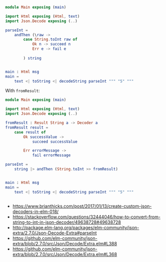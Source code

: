 ```elm
module Main exposing (main)

import Html exposing (Html, text)
import Json.Decode exposing (..)

parseInt =
    andThen (\raw ->
        case String.toInt raw of
            Ok n -> succeed n
            Err e -> fail e
            
        ) string


main : Html msg
main =
    text <| toString <| decodeString parseInt """ "5" """
```

With `fromResult`:

```elm
module Main exposing (main)

import Html exposing (Html, text)
import Json.Decode exposing (..)

fromResult : Result String a -> Decoder a
fromResult result =
    case result of
        Ok successValue ->
            succeed successValue

        Err errorMessage ->
            fail errorMessage

parseInt =
    string |> andThen (String.toInt >> fromResult)


main : Html msg
main =
    text <| toString <| decodeString parseInt """ "5" """
    
```

- https://www.brianthicks.com/post/2017/01/13/create-custom-json-decoders-in-elm-018/
- https://stackoverflow.com/questions/32444046/how-to-convert-from-string-to-int-in-json-decoder/49638728#49638728
- http://package.elm-lang.org/packages/elm-community/json-extra/2.7.0/Json-Decode-Extra#parseInt
- https://github.com/elm-community/json-extra/blob/2.7.0/src/Json/Decode/Extra.elm#L388
- https://github.com/elm-community/json-extra/blob/2.7.0/src/Json/Decode/Extra.elm#L368